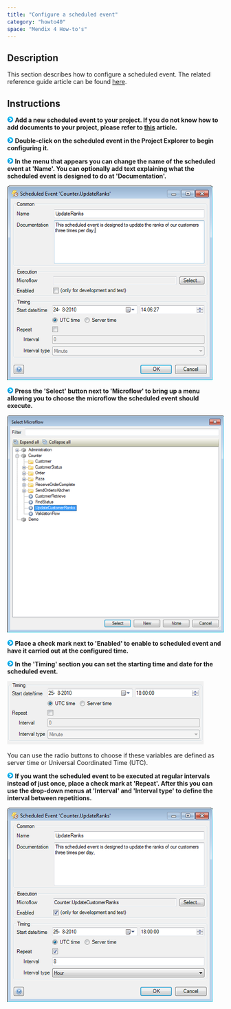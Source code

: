 ```yaml
---
title: "Configure a scheduled event"
category: "howto40"
space: "Mendix 4 How-to's"
---
```

## Description

This section describes how to configure a scheduled event. The related reference guide article can be found [here](https://world.mendix.com/pages/releaseview.action?pageId=9208505).

## Instructions

![](attachments/819203/917932.png) **Add a new scheduled event to your project. If you do not know how to add documents to your project, please refer to [this](add-documents-to-a-module) article.**

![](attachments/819203/917932.png) **Double-click on the scheduled event in the Project Explorer to begin configuring it.**

![](attachments/819203/917932.png) **In the menu that appears you can change the name of the scheduled event at 'Name'. You can optionally add text explaining what the scheduled event is designed to do at 'Documentation'.**

![](attachments/2621601/2752823.png)

![](attachments/819203/917932.png) **Press the 'Select' button next to 'Microflow' to bring up a menu allowing you to choose the microflow the scheduled event should execute.**

![](attachments/2621601/2752824.png)

![](attachments/819203/917932.png) **Place a check mark next to 'Enabled' to enable to scheduled event and have it carried out at the configured time.**

![](attachments/819203/917932.png) **In the 'Timing' section you can set the starting time and date for the scheduled event.**

![](attachments/2621601/2752825.png)

You can use the radio buttons to choose if these variables are defined as server time or Universal Coordinated Time (UTC).

![](attachments/819203/917932.png) **If you want the scheduled event to be executed at regular intervals instead of just once, place a check mark at 'Repeat'. After this you can use the drop-down menus at 'Interval' and 'Interval type' to define the interval between repetitions.**

![](attachments/2621601/2752830.png)

